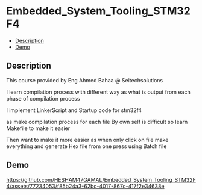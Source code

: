 # Embedded_System_Tooling_STM32F4
- [Description](#Description)
- [Demo](#Demo)


## Description
<p>This course provided by Eng Ahmed Bahaa @ Seitechsolutions </p>
<p>I learn compilation process with different way as what is output from each phase of compilation process  </p>
<p>I implement LinkerScript and Startup code for stm32f4 </p>
<p>as make compilation process for each file By own self is difficult so learn Makefile to make it easier </p>
<p>Then want to make it more easier as when only click on file make everything and generate Hex file from one press using Batch file</p>

## Demo

https://github.com/HESHAM47GAMAL/Embedded_System_Tooling_STM32F4/assets/77234053/f85b24a3-62bc-4017-867c-417f2e34638e
